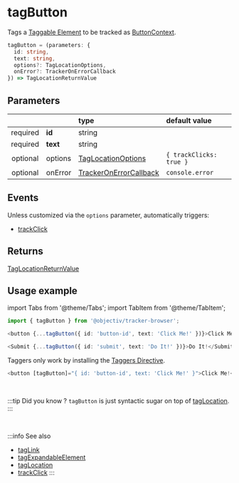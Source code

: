 # tagButton

Tags a [Taggable Element](/tracking/core-concepts/tagging.md#taggable-elements) to be tracked as [ButtonContext](/taxonomy/location-contexts/ButtonContext.md).  

```typescript
tagButton = (parameters: {
  id: string,
  text: string,
  options?: TagLocationOptions,
  onError?: TrackerOnErrorCallback
}) => TagLocationReturnValue
```

## Parameters
|          |          | type                                                                                | default value
| :-:      | :--      | :--                                                                                 | :--           
| required | **id**   | string                                                                              |
| required | **text** | string                                                                              |
| optional | options  | [TagLocationOptions](/tracking/api-reference/globals/TagLocationOptions.md)         | `{ trackClicks: true }`
| optional | onError  | [TrackerOnErrorCallback](/tracking/api-reference/globals/TrackerOnErrorCallback.md) | `console.error`

## Events

Unless customized via the `options` parameter, automatically triggers:

- [trackClick](/tracking/api-reference/eventTrackers/trackClick.md)

## Returns
[TagLocationReturnValue](/tracking/api-reference/globals/TagLocationReturnValue.md)

## Usage example

import Tabs from '@theme/Tabs';
import TabItem from '@theme/TabItem';

<Tabs>
  <TabItem value="react" label="React" default>

```typescript jsx
import { tagButton } from '@objectiv/tracker-browser';
```

```typescript jsx
<button {...tagButton({ id: 'button-id', text: 'Click Me!' })}>Click Me!</button>
```

```typescript jsx
<Submit {...tagButton({ id: 'submit', text: 'Do It!' })}>Do It!</Submit>
```

  </TabItem>
  <TabItem value="angular" label="Angular">

Taggers only work by installing the [Taggers Directive](/tracking/how-to-guides/angular/getting-started.md#optional---configure-taggers-directive).

```typescript jsx
<button [tagButton]="{ id: 'button-id', text: 'Click Me!' }">Click Me!</button>
```

  </TabItem>
</Tabs>

<br />

:::tip Did you know ?
`tagButton` is just syntactic sugar on top of [tagLocation](/tracking/api-reference/low-level/tagLocation.md).
:::

<br />

:::info See also
- [tagLink](/tracking/api-reference/locationTaggers/tagLink.md)
- [tagExpandableElement](/tracking/api-reference/locationTaggers/tagExpandableElement.md)
- [tagLocation](/tracking/api-reference/low-level/tagLocation.md)
- [trackClick](/tracking/api-reference/eventTrackers/trackClick.md)
:::

